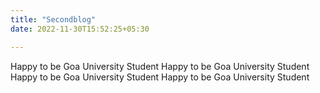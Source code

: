 ```yaml
---
title: "Secondblog"
date: 2022-11-30T15:52:25+05:30

---
```


Happy to be Goa University Student Happy to be Goa University Student Happy to be Goa University Student Happy to be Goa University Student 
